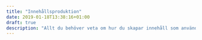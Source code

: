 ```yaml
---
title: "Innehållsproduktion"
date: 2019-01-18T13:38:16+01:00
draft: true
description: "Allt du behöver veta om hur du skapar innehåll som användarna hittar och förstår."
---
```

